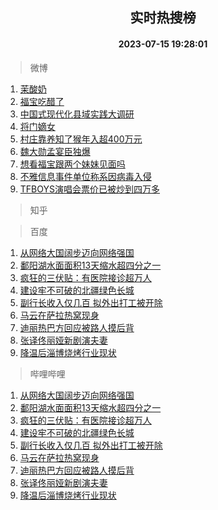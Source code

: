 <div align="center"><h2>实时热搜榜</h2><h4>2023-07-15 19:28:01</h4></div>

> 微博  

1. [茉酸奶](https://s.weibo.com/weibo?q=%E8%8C%89%E9%85%B8%E5%A5%B6&t=31&band_rank=1&Refer=top)<br />
2. [福宝吃醋了](https://s.weibo.com/weibo?q=%23%E7%A6%8F%E5%AE%9D%E5%90%83%E9%86%8B%E4%BA%86%23&t=31&band_rank=2&Refer=top)<br />
3. [中国式现代化县域实践大调研](https://s.weibo.com/weibo?q=%23%E4%B8%AD%E5%9B%BD%E5%BC%8F%E7%8E%B0%E4%BB%A3%E5%8C%96%E5%8E%BF%E5%9F%9F%E5%AE%9E%E8%B7%B5%E5%A4%A7%E8%B0%83%E7%A0%94%23&t=31&band_rank=3&Refer=top)<br />
4. [将门嫡女](https://s.weibo.com/weibo?q=%23%E5%B0%86%E9%97%A8%E5%AB%A1%E5%A5%B3%23&t=31&band_rank=4&Refer=top)<br />
5. [村庄靠养知了猴年入超400万元](https://s.weibo.com/weibo?q=%23%E6%9D%91%E5%BA%84%E9%9D%A0%E5%85%BB%E7%9F%A5%E4%BA%86%E7%8C%B4%E5%B9%B4%E5%85%A5%E8%B6%85400%E4%B8%87%E5%85%83%23&t=31&band_rank=5&Refer=top)<br />
6. [魏大勋孟宴臣独爆](https://s.weibo.com/weibo?q=%23%E9%AD%8F%E5%A4%A7%E5%8B%8B%E5%AD%9F%E5%AE%B4%E8%87%A3%E7%8B%AC%E7%88%86%23&t=31&band_rank=6&Refer=top)<br />
7. [想看福宝跟两个妹妹见面吗](https://s.weibo.com/weibo?q=%23%E6%83%B3%E7%9C%8B%E7%A6%8F%E5%AE%9D%E8%B7%9F%E4%B8%A4%E4%B8%AA%E5%A6%B9%E5%A6%B9%E8%A7%81%E9%9D%A2%E5%90%97%23&t=31&band_rank=7&Refer=top)<br />
8. [不雅信息事件单位称系因病毒入侵](https://s.weibo.com/weibo?q=%23%E4%B8%8D%E9%9B%85%E4%BF%A1%E6%81%AF%E4%BA%8B%E4%BB%B6%E5%8D%95%E4%BD%8D%E7%A7%B0%E7%B3%BB%E5%9B%A0%E7%97%85%E6%AF%92%E5%85%A5%E4%BE%B5%23&t=31&band_rank=8&Refer=top)<br />
9. [TFBOYS演唱会票价已被炒到四万多](https://s.weibo.com/weibo?q=%23TFBOYS%E6%BC%94%E5%94%B1%E4%BC%9A%E7%A5%A8%E4%BB%B7%E5%B7%B2%E8%A2%AB%E7%82%92%E5%88%B0%E5%9B%9B%E4%B8%87%E5%A4%9A%23&t=31&band_rank=9&Refer=top)<br />

> 知乎  


> 百度  

1. [从网络大国阔步迈向网络强国](https://www.baidu.com/s?wd=%E4%BB%8E%E7%BD%91%E7%BB%9C%E5%A4%A7%E5%9B%BD%E9%98%94%E6%AD%A5%E8%BF%88%E5%90%91%E7%BD%91%E7%BB%9C%E5%BC%BA%E5%9B%BD&sa=fyb_news&rsv_dl=fyb_news)<br />
2. [鄱阳湖水面面积13天缩水超四分之一](https://www.baidu.com/s?wd=%E9%84%B1%E9%98%B3%E6%B9%96%E6%B0%B4%E9%9D%A2%E9%9D%A2%E7%A7%AF13%E5%A4%A9%E7%BC%A9%E6%B0%B4%E8%B6%85%E5%9B%9B%E5%88%86%E4%B9%8B%E4%B8%80&sa=fyb_news&rsv_dl=fyb_news)<br />
3. [疯狂的三伏贴：有医院接诊超万人](https://www.baidu.com/s?wd=%E7%96%AF%E7%8B%82%E7%9A%84%E4%B8%89%E4%BC%8F%E8%B4%B4%EF%BC%9A%E6%9C%89%E5%8C%BB%E9%99%A2%E6%8E%A5%E8%AF%8A%E8%B6%85%E4%B8%87%E4%BA%BA&sa=fyb_news&rsv_dl=fyb_news)<br />
4. [建设牢不可破的北疆绿色长城](https://www.baidu.com/s?wd=%E5%BB%BA%E8%AE%BE%E7%89%A2%E4%B8%8D%E5%8F%AF%E7%A0%B4%E7%9A%84%E5%8C%97%E7%96%86%E7%BB%BF%E8%89%B2%E9%95%BF%E5%9F%8E&sa=fyb_news&rsv_dl=fyb_news)<br />
5. [副行长收入仅几百 拟外出打工被开除](https://www.baidu.com/s?wd=%E5%89%AF%E8%A1%8C%E9%95%BF%E6%94%B6%E5%85%A5%E4%BB%85%E5%87%A0%E7%99%BE+%E6%8B%9F%E5%A4%96%E5%87%BA%E6%89%93%E5%B7%A5%E8%A2%AB%E5%BC%80%E9%99%A4&sa=fyb_news&rsv_dl=fyb_news)<br />
6. [马云在萨拉热窝现身](https://www.baidu.com/s?wd=%E9%A9%AC%E4%BA%91%E5%9C%A8%E8%90%A8%E6%8B%89%E7%83%AD%E7%AA%9D%E7%8E%B0%E8%BA%AB&sa=fyb_news&rsv_dl=fyb_news)<br />
7. [迪丽热巴方回应被路人摸后背](https://www.baidu.com/s?wd=%E8%BF%AA%E4%B8%BD%E7%83%AD%E5%B7%B4%E6%96%B9%E5%9B%9E%E5%BA%94%E8%A2%AB%E8%B7%AF%E4%BA%BA%E6%91%B8%E5%90%8E%E8%83%8C&sa=fyb_news&rsv_dl=fyb_news)<br />
8. [张译佟丽娅新剧演夫妻](https://www.baidu.com/s?wd=%E5%BC%A0%E8%AF%91%E4%BD%9F%E4%B8%BD%E5%A8%85%E6%96%B0%E5%89%A7%E6%BC%94%E5%A4%AB%E5%A6%BB&sa=fyb_news&rsv_dl=fyb_news)<br />
9. [降温后淄博烧烤行业现状](https://www.baidu.com/s?wd=%E9%99%8D%E6%B8%A9%E5%90%8E%E6%B7%84%E5%8D%9A%E7%83%A7%E7%83%A4%E8%A1%8C%E4%B8%9A%E7%8E%B0%E7%8A%B6&sa=fyb_news&rsv_dl=fyb_news)<br />

> 哔哩哔哩  

1. [从网络大国阔步迈向网络强国](https://www.baidu.com/s?wd=%E4%BB%8E%E7%BD%91%E7%BB%9C%E5%A4%A7%E5%9B%BD%E9%98%94%E6%AD%A5%E8%BF%88%E5%90%91%E7%BD%91%E7%BB%9C%E5%BC%BA%E5%9B%BD&sa=fyb_news&rsv_dl=fyb_news)<br />
2. [鄱阳湖水面面积13天缩水超四分之一](https://www.baidu.com/s?wd=%E9%84%B1%E9%98%B3%E6%B9%96%E6%B0%B4%E9%9D%A2%E9%9D%A2%E7%A7%AF13%E5%A4%A9%E7%BC%A9%E6%B0%B4%E8%B6%85%E5%9B%9B%E5%88%86%E4%B9%8B%E4%B8%80&sa=fyb_news&rsv_dl=fyb_news)<br />
3. [疯狂的三伏贴：有医院接诊超万人](https://www.baidu.com/s?wd=%E7%96%AF%E7%8B%82%E7%9A%84%E4%B8%89%E4%BC%8F%E8%B4%B4%EF%BC%9A%E6%9C%89%E5%8C%BB%E9%99%A2%E6%8E%A5%E8%AF%8A%E8%B6%85%E4%B8%87%E4%BA%BA&sa=fyb_news&rsv_dl=fyb_news)<br />
4. [建设牢不可破的北疆绿色长城](https://www.baidu.com/s?wd=%E5%BB%BA%E8%AE%BE%E7%89%A2%E4%B8%8D%E5%8F%AF%E7%A0%B4%E7%9A%84%E5%8C%97%E7%96%86%E7%BB%BF%E8%89%B2%E9%95%BF%E5%9F%8E&sa=fyb_news&rsv_dl=fyb_news)<br />
5. [副行长收入仅几百 拟外出打工被开除](https://www.baidu.com/s?wd=%E5%89%AF%E8%A1%8C%E9%95%BF%E6%94%B6%E5%85%A5%E4%BB%85%E5%87%A0%E7%99%BE+%E6%8B%9F%E5%A4%96%E5%87%BA%E6%89%93%E5%B7%A5%E8%A2%AB%E5%BC%80%E9%99%A4&sa=fyb_news&rsv_dl=fyb_news)<br />
6. [马云在萨拉热窝现身](https://www.baidu.com/s?wd=%E9%A9%AC%E4%BA%91%E5%9C%A8%E8%90%A8%E6%8B%89%E7%83%AD%E7%AA%9D%E7%8E%B0%E8%BA%AB&sa=fyb_news&rsv_dl=fyb_news)<br />
7. [迪丽热巴方回应被路人摸后背](https://www.baidu.com/s?wd=%E8%BF%AA%E4%B8%BD%E7%83%AD%E5%B7%B4%E6%96%B9%E5%9B%9E%E5%BA%94%E8%A2%AB%E8%B7%AF%E4%BA%BA%E6%91%B8%E5%90%8E%E8%83%8C&sa=fyb_news&rsv_dl=fyb_news)<br />
8. [张译佟丽娅新剧演夫妻](https://www.baidu.com/s?wd=%E5%BC%A0%E8%AF%91%E4%BD%9F%E4%B8%BD%E5%A8%85%E6%96%B0%E5%89%A7%E6%BC%94%E5%A4%AB%E5%A6%BB&sa=fyb_news&rsv_dl=fyb_news)<br />
9. [降温后淄博烧烤行业现状](https://www.baidu.com/s?wd=%E9%99%8D%E6%B8%A9%E5%90%8E%E6%B7%84%E5%8D%9A%E7%83%A7%E7%83%A4%E8%A1%8C%E4%B8%9A%E7%8E%B0%E7%8A%B6&sa=fyb_news&rsv_dl=fyb_news)<br />
